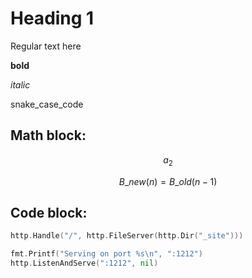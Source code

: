 # Heading 1

Regular text here

**bold**

_italic_

snake_case_code

## Math block:

$$ a_2 $$

$$ B\_{new}(n) = B\_{old}(n-1) $$

## Code block:
```go
http.Handle("/", http.FileServer(http.Dir("_site")))

fmt.Printf("Serving on port %s\n", ":1212")
http.ListenAndServe(":1212", nil)
```
